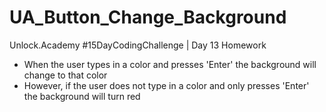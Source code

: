 # UA_Button_Change_Background
Unlock.Academy #15DayCodingChallenge | Day 13 Homework 

- When the user types in a color and presses 'Enter' the background will change to that color
- However, if the user does not type in a color and only presses 'Enter' the background will turn red
